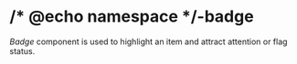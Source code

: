 # /* @echo namespace */-badge
*Badge* component is used to highlight an item and attract attention or flag status.